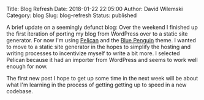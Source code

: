 Title: Blog Refresh
Date: 2018-01-22 22:05:00
Author: David Wilemski
Category: blog
Slug: blog-refresh
Status: published

A brief update on a seemingly defunct blog: Over the weekend I finished up the
first iteration of porting my blog from WordPress over to a static site
generator. For now I'm using [Pelican](http://getpelican.com) and the [Blue
Penguin](https://github.com/jody-frankowski/blue-penguin) theme. I wanted to
move to a static site generator in the hopes to simplify the hosting and
writing processes to incentivize myself to write a bit more. I selected Pelican
because it had an importer from WordPress and seems to work well enough for
now.

The first new post I hope to get up some time in the next week will be about
what I'm learning in the process of getting getting up to speed in a new
codebase.
